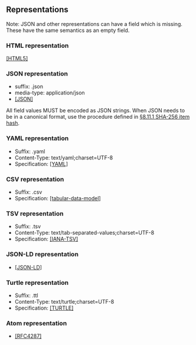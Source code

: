 ## Representations

Note: JSON and other representations can have a field which is missing. These
have the same semantics as an empty field.

### HTML representation

<a data-link-type="biblio" href="#biblio-html5">[HTML5]</a>

### JSON representation

* suffix: .json
* media-type: application/json
* <a data-link-type="biblio" href="#biblio-json">[JSON]</a>

All field values MUST be encoded as JSON strings. When JSON needs to be in a
canonical format, use the procedure defined in <a href="#sha-256-item-hash">§8.11.1 SHA-256 item hash</a>.

### YAML representation


* Suffix: .yaml
* Content-Type: text/yaml;charset=UTF-8
* Specification: <a data-link-type="biblio" href="#biblio-yaml">[YAML]</a>

### CSV representation

* Suffix: .csv
* Specification: <a data-link-type="biblio" href="#biblio-tabular-data-model">[tabular-data-model]</a>

### TSV representation

* Suffix: .tsv
* Content-Type: text/tab-separated-values;charset=UTF-8
* Specification: <a data-link-type="biblio" href="#biblio-iana-tsv">[IANA-TSV]</a>

### JSON-LD representation

* <a data-link-type="biblio" href="#biblio-json-ld">[JSON-LD]</a>

### Turtle representation

* Suffix: .ttl
* Content-Type: text/turtle;charset=UTF-8
* Specification: <a data-link-type="biblio" href="#biblio-turtle">[TURTLE]</a>

### Atom representation

* <a data-link-type="biblio" href="#biblio-rfc4287">[RFC4287]</a>



